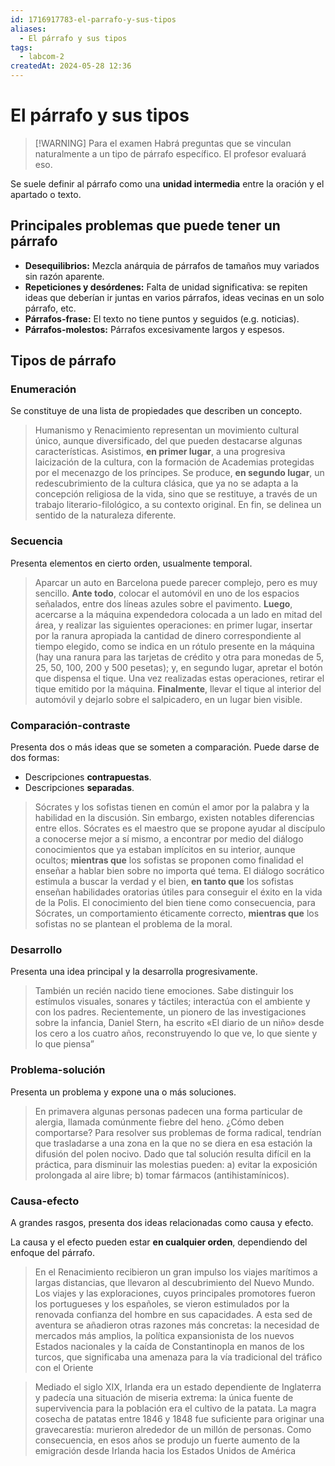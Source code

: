 ```yaml
---
id: 1716917783-el-parrafo-y-sus-tipos
aliases:
  - El párrafo y sus tipos
tags:
  - labcom-2
createdAt: 2024-05-28 12:36
---
```


# El párrafo y sus tipos

> [!WARNING] Para el examen
> Habrá preguntas que se vinculan naturalmente a un tipo de párrafo específico. El profesor evaluará eso.

Se suele definir al párrafo como una **unidad intermedia** entre la oración y el apartado o texto.

## Principales problemas que puede tener un párrafo

- **Desequilibrios:** Mezcla anárquia de párrafos de tamaños muy variados sin razón aparente.
- **Repeticiones y desórdenes:** Falta de unidad significativa: se repiten ideas que deberían ir juntas en varios párrafos, ideas vecinas en un solo párrafo, etc.
- **Párrafos-frase:** El texto no tiene puntos y seguidos (e.g. noticias).
- **Párrafos-molestos:** Párrafos excesivamente largos y espesos.

## Tipos de párrafo

### Enumeración

Se constituye de una lista de propiedades que describen un concepto.

> Humanismo y Renacimiento representan un movimiento cultural único, aunque diversificado, del que pueden destacarse algunas características. Asistimos, **en primer lugar**, a una progresiva laicización de la cultura, con la formación de Academias protegidas por el mecenazgo de los príncipes. Se produce, **en segundo lugar**, un redescubrimiento de la cultura clásica, que ya no se adapta a la concepción religiosa de la vida, sino que se restituye, a través de un trabajo literario-filológico, a su contexto original. En fin, se delinea un sentido de la naturaleza diferente.

### Secuencia

Presenta elementos en cierto orden, usualmente temporal.

> Aparcar un auto en Barcelona puede parecer complejo, pero es muy sencillo. **Ante todo**, colocar el automóvil en uno de los espacios señalados, entre dos líneas azules sobre el pavimento. **Luego**, acercarse a la máquina expendedora colocada a un lado en mitad del área, y realizar las siguientes operaciones: en primer lugar, insertar por la ranura apropiada la cantidad de dinero correspondiente al tiempo elegido, como se indica en un rótulo presente en la máquina (hay una ranura para las tarjetas de crédito y otra para monedas de 5, 25, 50, 100, 200 y 500 pesetas); y, en segundo lugar, apretar el botón que dispensa el tique. Una vez realizadas estas operaciones, retirar el tique emitido por la máquina. **Finalmente**, llevar el tique al interior del automóvil y dejarlo sobre el salpicadero, en un lugar bien visible.

### Comparación-contraste

Presenta dos o más ideas que se someten a comparación. Puede darse de dos formas:

- Descripciones **contrapuestas**.
- Descripciones **separadas**.

> Sócrates y los sofistas tienen en común el amor por la palabra y la habilidad en la discusión. Sin embargo, existen notables diferencias entre ellos. Sócrates es el maestro que se propone ayudar al discípulo a conocerse mejor a sí mismo, a encontrar por medio del diálogo conocimientos que ya estaban implícitos en su interior, aunque ocultos; **mientras que** los sofistas se proponen como finalidad el enseñar a hablar bien sobre no importa qué tema. El diálogo socrático estimula a buscar la verdad y el bien, **en tanto que** los sofistas enseñan habilidades oratorias útiles para conseguir el éxito en la vida de la Polis. El conocimiento del bien tiene como consecuencia, para Sócrates, un comportamiento éticamente correcto, **mientras que** los sofistas no se plantean el problema de la moral.

### Desarrollo

Presenta una idea principal y la desarrolla progresivamente.

> También un recién nacido tiene emociones. Sabe distinguir los estímulos visuales, sonares y táctiles; interactúa con el ambiente y con los padres. Recientemente, un pionero de las investigaciones sobre la infancia, Daniel Stern, ha escrito «El diario de un niño» desde los cero a los cuatro años, reconstruyendo lo que ve, lo que siente y lo que piensa”

### Problema-solución

Presenta un problema y expone una o más soluciones.

> En primavera algunas personas padecen una forma particular de alergia, llamada comúnmente fiebre del heno. ¿Cómo deben comportarse? Para resolver sus problemas de forma radical, tendrían que trasladarse a una zona en la que no se diera en esa estación la difusión del polen nocivo. Dado que tal solución resulta difícil en la práctica, para disminuir las molestias pueden: a) evitar la exposición prolongada al aire libre; b) tomar fármacos (antihistamínicos).

### Causa-efecto

A grandes rasgos, presenta dos ideas relacionadas como causa y efecto.

La causa y el efecto pueden estar **en cualquier orden**, dependiendo del enfoque del párrafo.

> En el Renacimiento recibieron un gran impulso los viajes marítimos a largas distancias, que llevaron al descubrimiento del Nuevo Mundo. Los viajes y las exploraciones, cuyos principales promotores fueron los portugueses y los españoles, se vieron estimulados por la renovada confianza del hombre en sus capacidades. A esta sed de aventura se añadieron otras razones más concretas: la necesidad de mercados más amplios, la política expansionista de los nuevos Estados nacionales y la caída de Constantinopla en manos de los turcos, que significaba una amenaza para la vía tradicional del tráfico con el Oriente

> Mediado el siglo XIX, Irlanda era un estado dependiente de Inglaterra y padecía una situación de miseria extrema: la única fuente de supervivencia para la población era el cultivo de la patata. La magra cosecha de patatas entre 1846 y 1848 fue suficiente para originar una gravecarestía: murieron alrededor de un millón de personas. Como consecuencia, en esos años se produjo un fuerte aumento de la emigración desde Irlanda hacia los Estados Unidos de América
